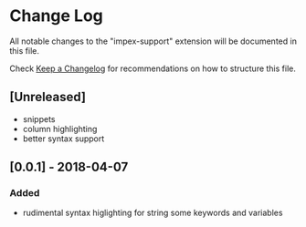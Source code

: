 # Change Log

All notable changes to the "impex-support" extension will be documented in this file.

Check [Keep a Changelog](http://keepachangelog.com/) for recommendations on how to structure this file.

## [Unreleased]

- snippets
- column highlighting
- better syntax support

## [0.0.1] - 2018-04-07

### Added

- rudimental syntax higlighting for string some keywords and variables